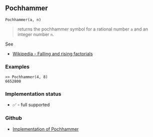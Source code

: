 ## Pochhammer

```
Pochhammer(a, n)
```

> returns the pochhammer symbol for a rational number `a` and an integer number `n`.

See
* [Wikipedia - Falling and rising factorials](https://en.wikipedia.org/wiki/Falling_and_rising_factorials)

### Examples

```
>> Pochhammer(4, 8)
6652800
```






### Implementation status

* &#x2705; - full supported

### Github

* [Implementation of Pochhammer](https://github.com/axkr/symja_android_library/blob/master/symja_android_library/matheclipse-core/src/main/java/org/matheclipse/core/builtin/Arithmetic.java#L3085) 
